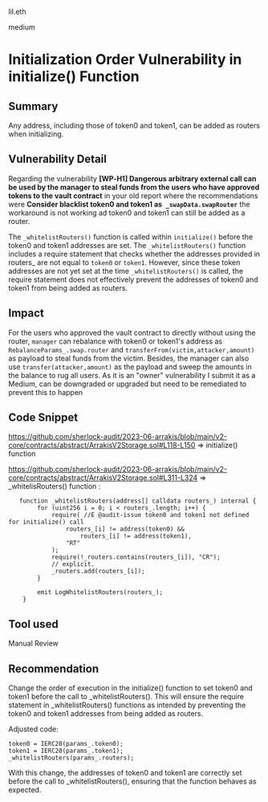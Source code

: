 lil.eth

medium

# Initialization Order Vulnerability in initialize() Function

## Summary
Any address, including those of token0 and token1, can be added as routers when initializing.

## Vulnerability Detail

Regarding the vulnerability **[WP‐H1] Dangerous arbitrary external call can be used by the manager to steal funds from the users who have approved tokens to the vault contract** in your old report where the recommendations were **Consider blacklist token0 and token1 as` _swapData.swapRouter`** the workaround is not working ad token0 and token1 can still be added as a router.

The `_whitelistRouters()` function is called within `initialize()` before the token0 and token1 addresses are set. The `_whitelistRouters()` function includes a require statement that checks whether the addresses provided in routers_ are not equal to `token0` or `token1`. However, since these token addresses are not yet set at the time `_whitelistRouters()` is called, the require statement does not effectively prevent the addresses of token0 and token1 from being added as routers.

## Impact

For the users who approved the vault contract to directly without using the router, `manager` can rebalance with token0 or token1's address as `RebalanceParams_.swap.router` and `transferFrom(victim,attacker,amount)` as payload to steal funds from the victim.
Besides, the manager can also use `transfer(attacker,amount)` as the payload and sweep the amounts in the balance to rug all users.
As it is an "owner" vulnerability I submit it as a Medium, can be downgraded or upgraded but need to be remediated to prevent this to happen

## Code Snippet

https://github.com/sherlock-audit/2023-06-arrakis/blob/main/v2-core/contracts/abstract/ArrakisV2Storage.sol#L118-L150 => initialize() function

https://github.com/sherlock-audit/2023-06-arrakis/blob/main/v2-core/contracts/abstract/ArrakisV2Storage.sol#L311-L324 => _whitelisRouters() function : 
```solidity
   function _whitelistRouters(address[] calldata routers_) internal {
        for (uint256 i = 0; i < routers_.length; i++) {
            require( //E @audit-issue token0 and token1 not defined for initialize() call
                routers_[i] != address(token0) &&
                    routers_[i] != address(token1),
                "RT"
            );
            require(!_routers.contains(routers_[i]), "CR");
            // explicit.
            _routers.add(routers_[i]);
        }

        emit LogWhitelistRouters(routers_);
    }
```
## Tool used

Manual Review

## Recommendation
Change the order of execution in the initialize() function to set token0 and token1 before the call to _whitelistRouters(). This will ensure the require statement in _whitelistRouters() functions as intended by preventing the token0 and token1 addresses from being added as routers.

Adjusted code:
```solidity
token0 = IERC20(params_.token0);
token1 = IERC20(params_.token1);
_whitelistRouters(params_.routers);
```

With this change, the addresses of token0 and token1 are correctly set before the call to _whitelistRouters(), ensuring that the function behaves as expected.